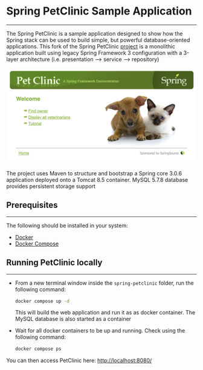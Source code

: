 # Spring PetClinic Sample Application
<hr/>

The Spring PetClinic is a sample application designed to show how the Spring stack can be used to build simple, but powerful database-oriented applications. This fork of the Spring PetClinic [project](https://github.com/spring-petclinic) is a monolithic application built using legacy Spring Framework 3 configuration with a 3-layer architecture (i.e. presentation --> service --> repository)

![Screenshot](docs/screenshot.png)

The project uses Maven to structure and bootstrap a Spring core 3.0.6 application deployed onto a Tomcat 8.5 container. MySQL 5.7.8 database provides persistent storage support 


## Prerequisites
<hr/>
The following should be installed in your system:

* [Docker](https://docs.docker.com/engine/install/)
* [Docker Compose](https://docs.docker.com/compose/install/)


## Running PetClinic locally
<hr/>

- From a new terminal window inside the `spring-petclinic` folder, run the following command:

    ```bash
    docker compose up -d
    ```
    This will build the web application and run it as as docker container. The MySQL database is also started as a container

  
- Wait for all docker containers to be up and running. Check using the following command:

   ```bash
   docker compose ps
  ```

You can then access PetClinic here: [http://localhost:8080/](http://localhost:8080/)





